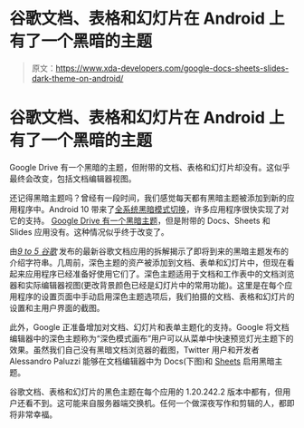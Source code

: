 # 谷歌文档、表格和幻灯片在 Android 上有了一个黑暗的主题

> 原文：<https://www.xda-developers.com/google-docs-sheets-slides-dark-theme-on-android/>

# 谷歌文档、表格和幻灯片在 Android 上有了一个黑暗的主题

Google Drive 有一个黑暗的主题，但附带的文档、表格和幻灯片却没有。这似乎最终会改变，包括文档编辑器视图。

还记得黑暗主题吗？曾经有一段时间，我们感觉每天都有黑暗主题被添加到新的应用程序中。Android 10 带来了[全系统黑暗模式切换](https://www.xda-developers.com/android-q-dark-theme-desktop-mode-permission-revamp/)，许多应用程序很快实现了对它的支持。 [Google Drive 有一个黑暗主题](https://www.xda-developers.com/google-drive-dark-theme-android-q/)，但是附带的 Docs、Sheets 和 Slides 应用没有。这种情况似乎终于改变了。

由[*9 to 5 谷歌*](https://9to5google.com/2020/06/17/google-docs-dark-theme/) 发布的最新谷歌文档应用的拆解揭示了即将到来的黑暗主题发布的介绍字符串。几周前，深色主题的资产被添加到文档、表单和幻灯片中，但现在看起来应用程序已经准备好使用它们了。深色主题适用于文档和工作表中的文档浏览器和实际编辑器视图(更改背景颜色已经是幻灯片中的常用功能)。这里是在每个应用程序的设置页面中手动启用深色主题选项后，我们拍摄的文档、表格和幻灯片的设置和主用户界面的截图。

此外，Google 正准备增加对文档、幻灯片和表单主题化的支持。Google 将文档编辑器中的深色主题称为“深色模式画布”用户可以从菜单中快速预览灯光主题下的效果。虽然我们自己没有黑暗文档浏览器的截图，Twitter 用户和开发者 Alessandro Paluzzi 能够在文档编辑器中为 Docs(下图)和 [Sheets](https://twitter.com/alex193a/status/1273680250749280264?s=19) 启用黑暗主题。

谷歌文档、表格和幻灯片的黑色主题在每个应用的 1.20.242.2 版本中都有，但用户还看不到。这可能来自服务器端交换机。任何一个做深夜写作和剪辑的人，都即将非常幸福。